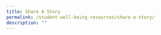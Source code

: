 ```yaml
---
title: Share A Story
permalink: /student-well-being-resources/share-a-story/
description: ""
---
```

